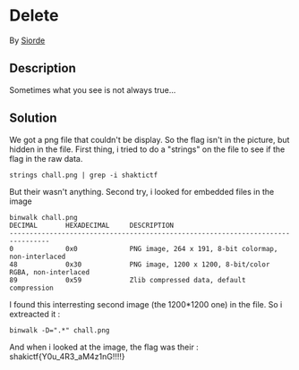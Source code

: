 # Delete

By [Siorde](https://github.com/Siorde)

## Description
Sometimes what you see is not always true...

## Solution
We got a png file that couldn't be display. So the flag isn't in the picture, but hidden in the file.
First thing, i tried to do a "strings" on the file to see if the flag in the raw data.
```
strings chall.png | grep -i shaktictf
```
But their wasn't anything.
Second try, i looked for embedded files in the image
```
binwalk chall.png
DECIMAL       HEXADECIMAL     DESCRIPTION
--------------------------------------------------------------------------------
0             0x0             PNG image, 264 x 191, 8-bit colormap, non-interlaced
48            0x30            PNG image, 1200 x 1200, 8-bit/color RGBA, non-interlaced
89            0x59            Zlib compressed data, default compression
```
I found this interresting second image (the 1200*1200 one) in the file. So i extreacted it : 
```
binwalk -D=".*" chall.png
```
And when i looked at the image, the flag was their : shakictf{Y0u_4R3_aM4z1nG!!!!}
